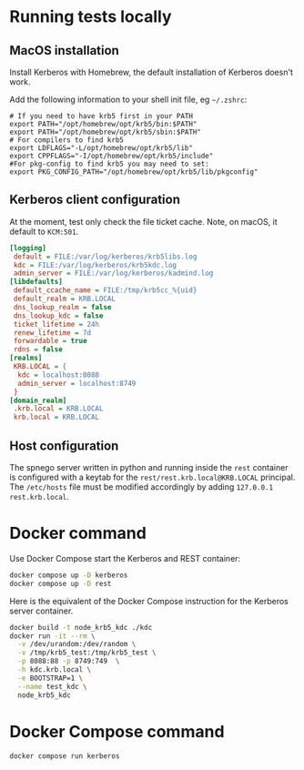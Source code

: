 
# Running tests locally

## MacOS installation

Install Kerberos with Homebrew, the default installation of Kerberos doesn't work.

Add the following information to your shell init file, eg `~/.zshrc`:

```
# If you need to have krb5 first in your PATH
export PATH="/opt/homebrew/opt/krb5/bin:$PATH"
export PATH="/opt/homebrew/opt/krb5/sbin:$PATH"
# For compilers to find krb5
export LDFLAGS="-L/opt/homebrew/opt/krb5/lib"
export CPPFLAGS="-I/opt/homebrew/opt/krb5/include"
#For pkg-config to find krb5 you may need to set:
export PKG_CONFIG_PATH="/opt/homebrew/opt/krb5/lib/pkgconfig"
```

## Kerberos client configuration

At the moment, test only check the file ticket cache. Note, on macOS, it default to `KCM:501`.

```ini
[logging]
 default = FILE:/var/log/kerberos/krb5libs.log
 kdc = FILE:/var/log/kerberos/krb5kdc.log
 admin_server = FILE:/var/log/kerberos/kadmind.log
[libdefaults]
 default_ccache_name = FILE:/tmp/krb5cc_%{uid}
 default_realm = KRB.LOCAL
 dns_lookup_realm = false
 dns_lookup_kdc = false
 ticket_lifetime = 24h
 renew_lifetime = 7d
 forwardable = true
 rdns = false
[realms]
 KRB.LOCAL = {
  kdc = localhost:8088
  admin_server = localhost:8749
 }
[domain_realm]
 .krb.local = KRB.LOCAL
 krb.local = KRB.LOCAL
```

## Host configuration

The spnego server written in python and running inside the `rest` container is configured with a keytab for the `rest/rest.krb.local@KRB.LOCAL` principal. The `/etc/hosts` file must be modified accordingly by adding `127.0.0.1 		rest.krb.local`.

# Docker command

Use Docker Compose start the Kerberos and REST container:

```bash
docker compose up -D kerberos
docker compose up -D rest
```

Here is the equivalent of the Docker Compose instruction for the Kerberos server container.

```bash
docker build -t node_krb5_kdc ./kdc
docker run -it --rm \
  -v /dev/urandom:/dev/random \
  -v /tmp/krb5_test:/tmp/krb5_test \
  -p 8088:88 -p 8749:749  \
  -h kdc.krb.local \
  -e BOOTSTRAP=1 \
  --name test_kdc \
  node_krb5_kdc
```

# Docker Compose command

```bash
docker compose run kerberos  
```

